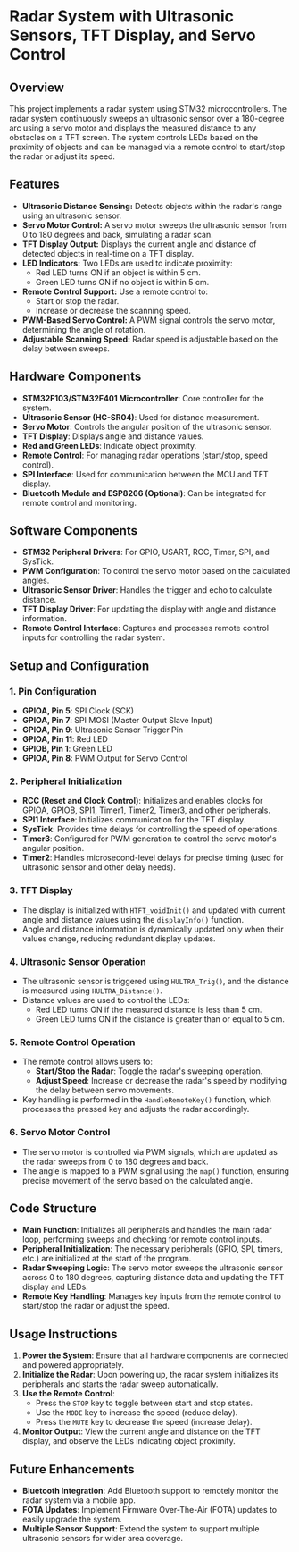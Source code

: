 # Radar System with Ultrasonic Sensors, TFT Display, and Servo Control

## Overview

This project implements a radar system using STM32 microcontrollers. The radar system continuously sweeps an ultrasonic sensor over a 180-degree arc using a servo motor and displays the measured distance to any obstacles on a TFT screen. The system controls LEDs based on the proximity of objects and can be managed via a remote control to start/stop the radar or adjust its speed.

## Features

- **Ultrasonic Distance Sensing:** Detects objects within the radar's range using an ultrasonic sensor.
- **Servo Motor Control:** A servo motor sweeps the ultrasonic sensor from 0 to 180 degrees and back, simulating a radar scan.
- **TFT Display Output:** Displays the current angle and distance of detected objects in real-time on a TFT display.
- **LED Indicators:** Two LEDs are used to indicate proximity:
  - Red LED turns ON if an object is within 5 cm.
  - Green LED turns ON if no object is within 5 cm.
- **Remote Control Support:** Use a remote control to:
  - Start or stop the radar.
  - Increase or decrease the scanning speed.
- **PWM-Based Servo Control:** A PWM signal controls the servo motor, determining the angle of rotation.
- **Adjustable Scanning Speed:** Radar speed is adjustable based on the delay between sweeps.

## Hardware Components

- **STM32F103/STM32F401 Microcontroller**: Core controller for the system.
- **Ultrasonic Sensor (HC-SR04)**: Used for distance measurement.
- **Servo Motor**: Controls the angular position of the ultrasonic sensor.
- **TFT Display**: Displays angle and distance values.
- **Red and Green LEDs**: Indicate object proximity.
- **Remote Control**: For managing radar operations (start/stop, speed control).
- **SPI Interface**: Used for communication between the MCU and TFT display.
- **Bluetooth Module and ESP8266 (Optional)**: Can be integrated for remote control and monitoring.

## Software Components

- **STM32 Peripheral Drivers**: For GPIO, USART, RCC, Timer, SPI, and SysTick.
- **PWM Configuration**: To control the servo motor based on the calculated angles.
- **Ultrasonic Sensor Driver**: Handles the trigger and echo to calculate distance.
- **TFT Display Driver**: For updating the display with angle and distance information.
- **Remote Control Interface**: Captures and processes remote control inputs for controlling the radar system.

## Setup and Configuration

### 1. Pin Configuration

- **GPIOA, Pin 5**: SPI Clock (SCK)
- **GPIOA, Pin 7**: SPI MOSI (Master Output Slave Input)
- **GPIOA, Pin 9**: Ultrasonic Sensor Trigger Pin
- **GPIOA, Pin 11**: Red LED
- **GPIOB, Pin 1**: Green LED
- **GPIOA, Pin 8**: PWM Output for Servo Control

### 2. Peripheral Initialization

- **RCC (Reset and Clock Control)**: Initializes and enables clocks for GPIOA, GPIOB, SPI1, Timer1, Timer2, Timer3, and other peripherals.
- **SPI1 Interface**: Initializes communication for the TFT display.
- **SysTick**: Provides time delays for controlling the speed of operations.
- **Timer3**: Configured for PWM generation to control the servo motor's angular position.
- **Timer2**: Handles microsecond-level delays for precise timing (used for ultrasonic sensor and other delay needs).

### 3. TFT Display

- The display is initialized with `HTFT_voidInit()` and updated with current angle and distance values using the `displayInfo()` function.
- Angle and distance information is dynamically updated only when their values change, reducing redundant display updates.

### 4. Ultrasonic Sensor Operation

- The ultrasonic sensor is triggered using `HULTRA_Trig()`, and the distance is measured using `HULTRA_Distance()`.
- Distance values are used to control the LEDs:
  - Red LED turns ON if the measured distance is less than 5 cm.
  - Green LED turns ON if the distance is greater than or equal to 5 cm.

### 5. Remote Control Operation

- The remote control allows users to:
  - **Start/Stop the Radar**: Toggle the radar's sweeping operation.
  - **Adjust Speed**: Increase or decrease the radar's speed by modifying the delay between servo movements.
- Key handling is performed in the `HandleRemoteKey()` function, which processes the pressed key and adjusts the radar accordingly.

### 6. Servo Motor Control

- The servo motor is controlled via PWM signals, which are updated as the radar sweeps from 0 to 180 degrees and back.
- The angle is mapped to a PWM signal using the `map()` function, ensuring precise movement of the servo based on the calculated angle.

## Code Structure

- **Main Function**: Initializes all peripherals and handles the main radar loop, performing sweeps and checking for remote control inputs.
- **Peripheral Initialization**: The necessary peripherals (GPIO, SPI, timers, etc.) are initialized at the start of the program.
- **Radar Sweeping Logic**: The servo motor sweeps the ultrasonic sensor across 0 to 180 degrees, capturing distance data and updating the TFT display and LEDs.
- **Remote Key Handling**: Manages key inputs from the remote control to start/stop the radar or adjust the speed.

## Usage Instructions

1. **Power the System**: Ensure that all hardware components are connected and powered appropriately.
2. **Initialize the Radar**: Upon powering up, the radar system initializes its peripherals and starts the radar sweep automatically.
3. **Use the Remote Control**:
   - Press the `STOP` key to toggle between start and stop states.
   - Use the `MODE` key to increase the speed (reduce delay).
   - Press the `MUTE` key to decrease the speed (increase delay).
4. **Monitor Output**: View the current angle and distance on the TFT display, and observe the LEDs indicating object proximity.

## Future Enhancements

- **Bluetooth Integration**: Add Bluetooth support to remotely monitor the radar system via a mobile app.
- **FOTA Updates**: Implement Firmware Over-The-Air (FOTA) updates to easily upgrade the system.
- **Multiple Sensor Support**: Extend the system to support multiple ultrasonic sensors for wider area coverage.

